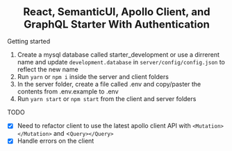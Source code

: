 <h1 align="center" style="font-size: 1.7em;"><strong>React, SemanticUI, Apollo Client, and GraphQL Starter With Authentication</strong></h1>

Getting started

1.  Create a mysql database called starter_development or use a dirrerent name and update `development.database` in `server/config/config.json` to reflect the new name
2.  Run `yarn` or `npm i` inside the server and client folders
3.  In the server folder, create a file called .env and copy/paster the contents from .env.example to .env
4.  Run `yarn start` or `npm start` from the client and server folders

TODO

- [x] Need to refactor client to use the latest apollo client API with `<Mutation></Mutation>` and <`Query></Query>`
- [x] Handle errors on the client
